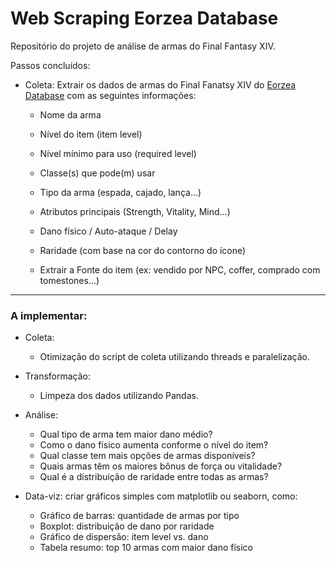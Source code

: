# Web Scraping Eorzea Database

Repositório do projeto de análise de armas do Final Fantasy XIV.

Passos concluídos:

- Coleta: Extrair os dados de armas do Final Fanatsy XIV do [Eorzea Database](https://na.finalfantasyxiv.com/lodestone/playguide/db/item/?category2=1) com as seguintes informações:

    - Nome da arma

    - Nível do item (item level)

    - Nível mínimo para uso (required level)

    - Classe(s) que pode(m) usar

    - Tipo da arma (espada, cajado, lança...)

    - Atributos principais (Strength, Vitality, Mind...)

    - Dano físico / Auto-ataque / Delay

    - Raridade (com base na cor do contorno do ícone)
      
    - Extrair a Fonte do item (ex: vendido por NPC, coffer, comprado com tomestones...)

---

### A implementar:
  
- Coleta:
  
    - Otimização do script de coleta utilizando threads e paralelização.

- Transformação:
  
  - Limpeza dos dados utilizando Pandas.

- Análise: 

    - Qual tipo de arma tem maior dano médio?
    - Como o dano físico aumenta conforme o nível do item?
    - Qual classe tem mais opções de armas disponíveis?
    - Quais armas têm os maiores bônus de força ou vitalidade?
    - Qual é a distribuição de raridade entre todas as armas?

- Data-viz: criar gráficos simples com matplotlib ou seaborn, como:

    - Gráfico de barras: quantidade de armas por tipo
    - Boxplot: distribuição de dano por raridade
    - Gráfico de dispersão: item level vs. dano
    - Tabela resumo: top 10 armas com maior dano físico
